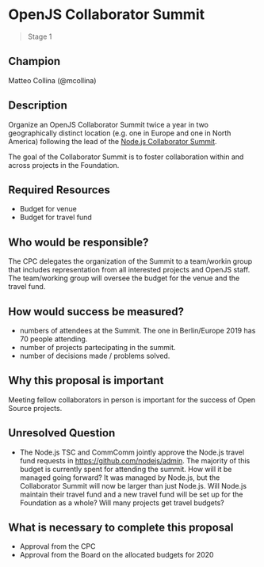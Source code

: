 # OpenJS Collaborator Summit
>  Stage 1

## Champion

Matteo Collina (@mcollina)

## Description

Organize an OpenJS Collaborator Summit twice a year in two
geographically distinct location (e.g. one in Europe and one in North
America)
following the lead of the [Node.js Collaborator Summit](https://github.com/nodejs/summit).

The goal of the Collaborator Summit is to foster collaboration within
and across projects in the Foundation.

## Required Resources

* Budget for venue
* Budget for travel fund

## Who would be responsible?

The CPC delegates the organization of the Summit to a team/workin group
that includes representation from all interested projects and OpenJS staff.
The team/working group will oversee the budget for the venue and the
travel fund.

## How would success be measured?

* numbers of attendees at the Summit. The one in Berlin/Europe 2019 has 70 people
attending.
* number of projects partecipating in the summit.
* number of decisions made / problems solved.

## Why this proposal is important

Meeting fellow collaborators in person is important for the success of
Open Source projects.

## Unresolved Question

* The Node.js TSC and CommComm jointly approve the Node.js travel fund
  requests in https://github.com/nodejs/admin. The majority of this
  budget is currently spent for attending the summit.
  How will it be managed going forward? It was managed by Node.js, but
  the Collaborator Summit will now be larger than just Node.js. Will
  Node.js maintain their travel fund and a new travel fund will be set up
  for the Foundation as a whole? Will many projects get travel budgets?

## What is necessary to complete this proposal

* Approval from the CPC
* Approval from the Board on the allocated budgets for 2020
